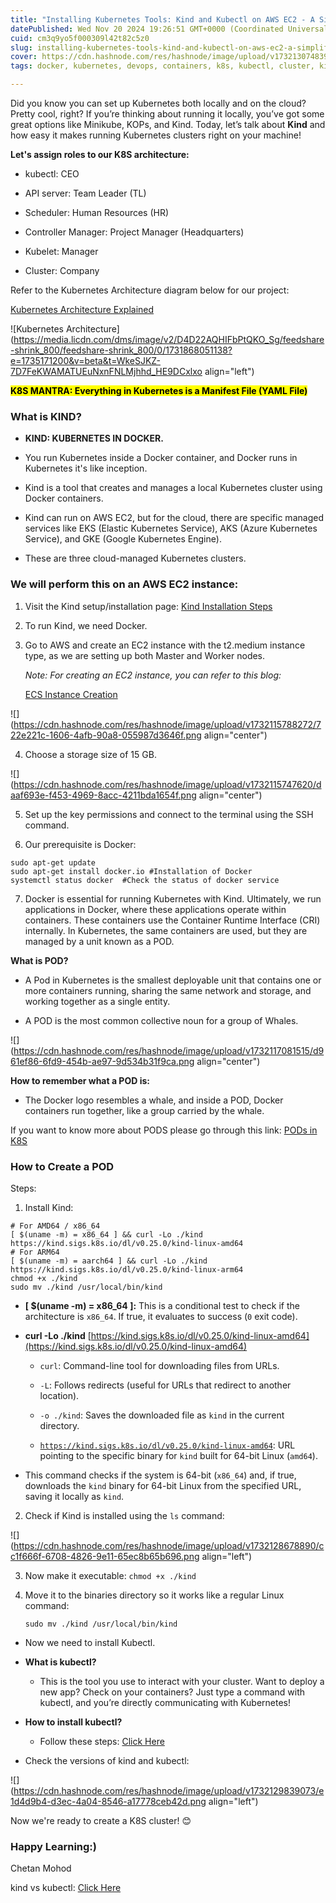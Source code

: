 ```yaml
---
title: "Installing Kubernetes Tools: Kind and Kubectl on AWS EC2 - A Simplified Guide"
datePublished: Wed Nov 20 2024 19:26:51 GMT+0000 (Coordinated Universal Time)
cuid: cm3q9yo5f000309l42t82c5z0
slug: installing-kubernetes-tools-kind-and-kubectl-on-aws-ec2-a-simplified-guide
cover: https://cdn.hashnode.com/res/hashnode/image/upload/v1732130748390/5d78be60-99b5-4886-910d-be9e38044602.jpeg
tags: docker, kubernetes, devops, containers, k8s, kubectl, cluster, kind

---
```


Did you know you can set up Kubernetes both locally and on the cloud? Pretty cool, right? If you’re thinking about running it locally, you’ve got some great options like Minikube, KOPs, and Kind. Today, let’s talk about **Kind** and how easy it makes running Kubernetes clusters right on your machine!

**Let's assign roles to our K8S architecture:**

* kubectl: CEO
    
* API server: Team Leader (TL)
    
* Scheduler: Human Resources (HR)
    
* Controller Manager: Project Manager (Headquarters)
    
* Kubelet: Manager
    
* Cluster: Company
    

Refer to the Kubernetes Architecture diagram below for our project:

[Kubernetes Architecture Explained](https://www.linkedin.com/posts/chetanmohod_kubernetes-k8s-devops-activity-7263981100996153344-D3wy?utm_source=share&utm_medium=member_desktop)

![Kubernetes Architecture](https://media.licdn.com/dms/image/v2/D4D22AQHIFbPtQKO_Sg/feedshare-shrink_800/feedshare-shrink_800/0/1731868051138?e=1735171200&v=beta&t=WkeSJKZ-7D7FeKWAMATUEuNxnFNLMjhhd_HE9DCxlxo align="left")

**<mark>K8S MANTRA: Everything in Kubernetes is a Manifest File (YAML File)</mark>**

### **What is KIND?**

* **KIND: KUBERNETES IN DOCKER.**
    
* You run Kubernetes inside a Docker container, and Docker runs in Kubernetes it's like inception.
    
* Kind is a tool that creates and manages a local Kubernetes cluster using Docker containers.
    
* Kind can run on AWS EC2, but for the cloud, there are specific managed services like EKS (Elastic Kubernetes Service), AKS (Azure Kubernetes Service), and GKE (Google Kubernetes Engine).
    
* These are three cloud-managed Kubernetes clusters.
    

### We will perform this on an AWS EC2 instance:

1. Visit the Kind setup/installation page: [Kind Installation Steps](https://kind.sigs.k8s.io/docs/user/quick-start/#installation)
    
2. To run Kind, we need Docker.
    
3. Go to AWS and create an EC2 instance with the t2.medium instance type, as we are setting up both Master and Worker nodes.
    
    *Note: For creating an EC2 instance, you can refer to this blog:*
    
    [ECS Instance Creation](https://devops-concepts-by-chetan.hashnode.dev/deploy-in-30-minutes-zero-touch-setup-with-jenkins-docker-and-agent-configuration)
    

![](https://cdn.hashnode.com/res/hashnode/image/upload/v1732115788272/722e221c-1606-4afb-90a8-055987d3646f.png align="center")

4. Choose a storage size of 15 GB.
    

![](https://cdn.hashnode.com/res/hashnode/image/upload/v1732115747620/daaf693e-f453-4969-8acc-4211bda1654f.png align="center")

5. Set up the key permissions and connect to the terminal using the SSH command.
    
6. Our prerequisite is Docker:
    

```plaintext
sudo apt-get update
sudo apt-get install docker.io #Installation of Docker
systemctl status docker  #Check the status of docker service
```

7. Docker is essential for running Kubernetes with Kind. Ultimately, we run applications in Docker, where these applications operate within containers. These containers use the Container Runtime Interface (CRI) internally. In Kubernetes, the same containers are used, but they are managed by a unit known as a POD.
    

**What is POD?**

* A Pod in Kubernetes is the smallest deployable unit that contains one or more containers running, sharing the same network and storage, and working together as a single entity.
    
* A POD is the most common collective noun for a group of Whales.
    

![](https://cdn.hashnode.com/res/hashnode/image/upload/v1732117081515/d961ef86-6fd9-454b-ae97-9d534b31f9ca.png align="center")

**How to remember what a POD is:**

* The Docker logo resembles a whale, and inside a POD, Docker containers run together, like a group carried by the whale.
    

If you want to know more about PODS please go through this link: [PODs in K8S](https://www.linkedin.com/posts/chetanmohod_devops-kuberenetes-k8s-activity-7265066940090474496-NKEP?utm_source=share&utm_medium=member_desktop)

### How to Create a POD

Steps:

1. Install Kind:
    

```plaintext
# For AMD64 / x86_64
[ $(uname -m) = x86_64 ] && curl -Lo ./kind https://kind.sigs.k8s.io/dl/v0.25.0/kind-linux-amd64
# For ARM64
[ $(uname -m) = aarch64 ] && curl -Lo ./kind https://kind.sigs.k8s.io/dl/v0.25.0/kind-linux-arm64
chmod +x ./kind
sudo mv ./kind /usr/local/bin/kind
```

* **\[ $(uname -m) = x86\_64 \]:** This is a conditional test to check if the architecture is `x86_64`. If true, it evaluates to success (`0` exit code).
    
* **curl -Lo ./kind** [https://kind.sigs.k8s.io/dl/v0.25.0/kind-linux-amd64](https://kind.sigs.k8s.io/dl/v0.25.0/kind-linux-amd64)
    
    * `curl`: Command-line tool for downloading files from URLs.
        
    * `-L`: Follows redirects (useful for URLs that redirect to another location).
        
    * `-o ./kind`: Saves the downloaded file as `kind` in the current directory.
        
    * [`https://kind.sigs.k8s.io/dl/v0.25.0/kind-linux-amd64`](https://kind.sigs.k8s.io/dl/v0.25.0/kind-linux-amd64): URL pointing to the specific binary for `kind` built for 64-bit Linux (`amd64`).
        
* This command checks if the system is 64-bit (`x86_64`) and, if true, downloads the `kind` binary for 64-bit Linux from the specified URL, saving it locally as `kind`.
    

2. Check if Kind is installed using the `ls` command:
    

![](https://cdn.hashnode.com/res/hashnode/image/upload/v1732128678890/cc1f666f-6708-4826-9e11-65ec8b65b696.png align="left")

3. Now make it executable: `chmod +x ./kind`
    
4. Move it to the binaries directory so it works like a regular Linux command:
    
    `sudo mv ./kind /usr/local/bin/kind`
    

* Now we need to install Kubectl.
    
* **What is kubectl?**
    
    * This is the tool you use to interact with your cluster. Want to deploy a new app? Check on your containers? Just type a command with kubectl, and you’re directly communicating with Kubernetes!
        
* **How to install kubectl?**
    
    * Follow these steps: [Click Here](https://kubernetes.io/docs/tasks/tools/install-kubectl-linux/)
        
* Check the versions of kind and kubectl:
    

![](https://cdn.hashnode.com/res/hashnode/image/upload/v1732129839073/e1d4d9b4-d3ec-4a04-8546-a17778ceb42d.png align="left")

Now we're ready to create a K8S cluster! 😊

### Happy Learning:)

Chetan Mohod

kind vs kubectl: [Click Here](https://www.linkedin.com/posts/chetanmohod_devops-day36-kubernetes-activity-7264690815199821825-iw8P?utm_source=share&utm_medium=member_desktop)
